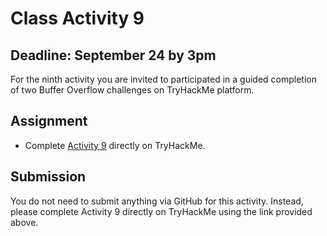 # Class Activity 9

## Deadline: September 24 by 3pm

For the ninth activity you are invited to participated in a guided completion of two Buffer Overflow challenges on TryHackMe platform.

## Assignment

-  Complete [Activity 9]() directly on TryHackMe.

## Submission

You do not need to submit anything via GitHub for this activity. Instead, please complete Activity 9 directly on TryHackMe using the link provided above.
